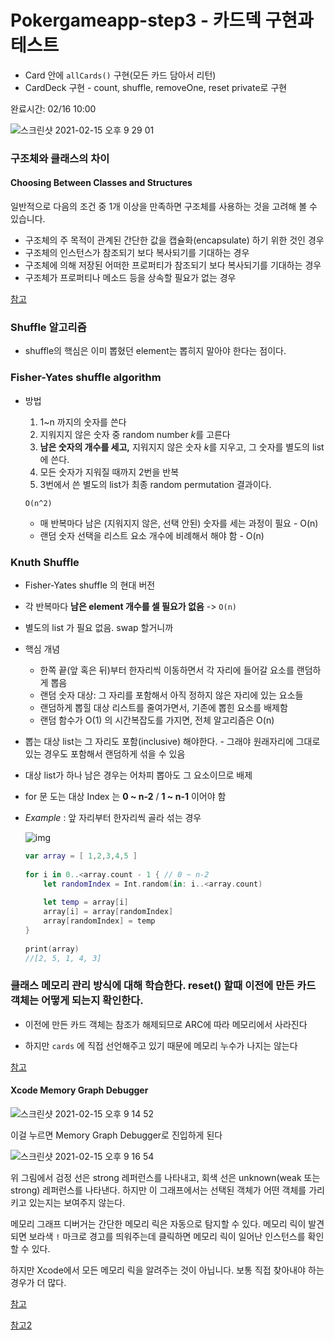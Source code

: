 # Pokergameapp-step3 - 카드덱 구현과 테스트



- Card 안에 `allCards()` 구현(모든 카드 담아서 리턴)
- CardDeck 구현 - count, shuffle, removeOne, reset private로 구현



완료시간: 02/16 10:00

![스크린샷 2021-02-15 오후 9 29 01](https://user-images.githubusercontent.com/62657991/107946786-da3b4780-6fd4-11eb-8833-4bb0fcdbf519.png)



### 구조체와 클래스의 차이

#### Choosing Between Classes and Structures

일반적으로 다음의 조건 중 1개 이상을 만족하면 구조체를 사용하는 것을 고려해 볼 수 있습니다.

- 구조체의 주 목적이 관계된 간단한 값을 캡슐화(encapsulate) 하기 위한 것인 경우
- 구조체의 인스턴스가 참조되기 보다 복사되기를 기대하는 경우
- 구조체에 의해 저장된 어떠한 프로퍼티가 참조되기 보다 복사되기를 기대하는 경우
- 구조체가 프로퍼티나 메소드 등을 상속할 필요가 없는 경우

[참고](https://velog.io/@yoonah-dev/iOSSwift-Class와-Struct의-차이)



### Shuffle 알고리즘

- shuffle의 핵심은 이미 뽑혔던 element는 뽑히지 말아야 한다는 점이다.

### Fisher-Yates shuffle algorithm

- 방법

  1. 1~n 까지의 숫자를 쓴다
  2. 지워지지 않은 숫자 중 random number *k*를 고른다
  3. **남은 숫자의 개수를 세고,** 지워지지 않은 숫자 *k*를 지우고, 그 숫자를 별도의 list에 쓴다.
  4. 모든 숫자가 지워질 때까지 2번을 반복
  5. 3번에서 쓴 별도의 list가 최종 random permutation 결과이다.

   

  ```plaintext
  O(n^2)
  ```

  - 매 반복마다 남은 (지워지지 않은, 선택 안된) 숫자를 세는 과정이 필요 - O(n)
  - 랜덤 숫자 선택을 리스트 요소 개수에 비례해서 해야 함 - O(n)

  

### Knuth Shuffle

- Fisher-Yates shuffle 의 현대 버전

- 각 반복마다 **남은 element 개수를 셀 필요가 없음** -> `O(n)`

- 별도의 list 가 필요 없음. swap 할거니까

- 핵심 개념

  - 한쪽 끝(앞 혹은 뒤)부터 한자리씩 이동하면서 각 자리에 들어갈 요소를 랜덤하게 뽑음
  - 랜덤 숫자 대상: 그 자리를 포함해서 아직 정하지 않은 자리에 있는 요소들
  - 랜덤하게 뽑힐 대상 리스트를 줄여가면서, 기존에 뽑힌 요소를 배제함
  - 랜덤 함수가 O(1) 의 시간복잡도를 가지면, 전체 알고리즘은 O(n)

  

- 뽑는 대상 list는 그 자리도 포함(inclusive) 해야한다. - 그래야 원래자리에 그대로 있는 경우도 포함해서 랜덤하게 섞을 수 있음

- 대상 list가 하나 남은 경우는 어차피 뽑아도 그 요소이므로 배제

- for 문 도는 대상 Index 는 **0 ~ n-2** / **1 ~ n-1** 이어야 함

- *Example* : 앞 자리부터 한자리씩 골라 섞는 경우

  ![img](http://daheenallwhite.github.io/assets/post-image/shuffle-algorithm.png)

  

  ```swift
  var array = [ 1,2,3,4,5 ]
    
  for i in 0..<array.count - 1 { // 0 ~ n-2
      let randomIndex = Int.random(in: i..<array.count)
        
      let temp = array[i]
      array[i] = array[randomIndex]
      array[randomIndex] = temp
  }
    
  print(array)
  //[2, 5, 1, 4, 3]
  ```



### 클래스 메모리 관리 방식에 대해 학습한다. reset() 할때 이전에 만든 카드 객체는 어떻게 되는지 확인한다.

- 이전에 만든 카드 객체는 참조가 해제되므로 ARC에 따라 메모리에서 사라진다

- 하지만 `cards` 에 직접 선언해주고 있기 때문에 메모리 누수가 나지는 않는다

[참고](http://jhyejun.com/blog/memory-management-arc)





#### Xcode Memory Graph Debugger



![스크린샷 2021-02-15 오후 9 14 52](https://user-images.githubusercontent.com/62657991/107946455-64cf7700-6fd4-11eb-91b6-25ea232b6e35.png)

이걸 누르면 Memory Graph Debugger로 진입하게 된다

![스크린샷 2021-02-15 오후 9 16 54](https://user-images.githubusercontent.com/62657991/107946425-600ac300-6fd4-11eb-8ce8-2a657ef8e96a.png)




위 그림에서 검정 선은 strong 레퍼런스를 나타내고, 회색 선은 unknown(weak 또는 strong) 레퍼런스를 나타낸다. 하지만 이 그래프에서는 선택된 객체가 어떤 객체를 가리키고 있는지는 보여주지 않는다.

메모리 그래프 디버거는 간단한 메모리 릭은 자동으로 탐지할 수 있다. 메모리 릭이 발견되면 보라색 `!` 마크로 경고를 띄워주는데 클릭하면 메모리 릭이 일어난 인스턴스를 확인할 수 있다.



하지만 Xcode에서 모든 메모리 릭을 알려주는 것이 아닙니다. 보통 직접 찾아내야 하는 경우가 더 많다.

[참고](https://seizze.github.io/2019/12/20/iOS-메모리-뜯어보기,-메모리-이슈-디버깅하기,-메모리-릭-찾기.html)

[참고2](https://blog.canapio.com/130)

